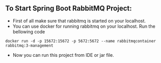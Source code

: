 ## To Start Spring Boot RabbitMQ Project:

- First of all make sure that rabbitmq is started on your localhost.
- You can use docker for running rabbitmq on your localhost.
  Run the bellowing code
 ```
docker run -d -p 15672:15672 -p 5672:5672 --name rabbitmqcontainer rabbitmq:3-management
```
- Now you can run this project from IDE or jar file.
